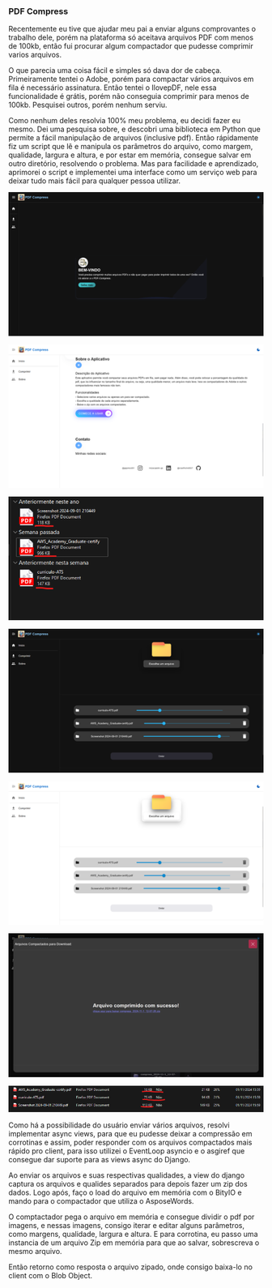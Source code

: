 ### PDF Compress

Recentemente eu tive que ajudar meu pai a enviar alguns comprovantes o trabalho dele, porém na plataforma só aceitava arquivos PDF com menos de 100kb, então fui procurar algum compactador que pudesse comprimir varios arquivos.

O que parecia uma coisa fácil e simples só dava dor de cabeça. Primeiramente tentei o Adobe, porém para compactar vários arquivos em fila é necessário assinatura. Então tentei o IlovepDF, nele essa funcionalidade é grátis, porém não conseguia comprimir para menos de 100kb. Pesquisei outros, porém nenhum serviu.

Como nenhum deles resolvia 100% meu problema, eu decidi fazer eu mesmo. Dei uma pesquisa sobre, e descobri uma biblioteca em Python que permite a fácil manipulação de arquivos (inclusive pdf). Então rápidamente fiz um script que lê e manipula os parâmetros do arquivo, como margem, qualidade, largura e altura, e por estar em memória, consegue salvar em outro diretório,  resolvendo o problema. Mas para facilidade e aprendizado, aprimorei o script e implementei uma interface como um serviço web para deixar tudo mais fácil para qualquer pessoa utilizar.

![interface](public/pdf-compress-3.png)

![interface](public/pdf-compress-4.png)

![interface](public/pdf-1.png)

![interface](public/pdf-compress-1.png)

![interface](public/pdf-compress-2.png)

![interface](public/pdf-compress-5.png)

![interface](public/pdf-2.png)


Como há a possibilidade do usuário enviar vários arquivos, resolvi implementar async views, para que eu pudesse deixar a compressão em corrotinas e assim, poder responder com os arquivos compactados mais rápido pro client, para isso utilizei o EventLoop asyncio e o asgiref que consegue dar suporte para as views async do Django.

Ao enviar os arquivos e suas respectivas qualidades, a view do django captura os arquivos e qualides separados para depois fazer um zip dos dados. Logo após, faço o load do arquivo em memória com o BityIO e mando para o compactador que utiliza o AsposeWords. 

O comptactador pega o arquivo em memória e consegue dividir o pdf por imagens, e nessas imagens, consigo iterar e editar alguns parâmetros, como margens, qualidade, largura e altura. E para corrotina, eu passo uma instancia de um arquivo Zip em memória para que ao salvar, sobrescreva o mesmo arquivo.

Então retorno como resposta o arquivo zipado, onde consigo baixa-lo no client com o Blob Object. 







